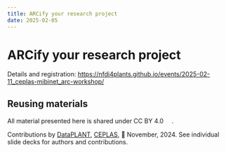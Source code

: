 ```yaml
---
title: ARCify your research project
date: 2025-02-05
---
```


# ARCify your research project

Details and registration: https://nfdi4plants.github.io/events/2025-02-11_ceplas-mibinet_arc-workshop/

## Reusing materials

All material presented here is shared under CC BY 4.0 <a href="https://creativecommons.org/licenses/by/4.0/"><img src="https://mirrors.creativecommons.org/presskit/buttons/88x31/svg/by.svg" style="height:15px"></a>.

Contributions by [DataPLANT](https://nfdi4plants.org/), [CEPLAS](https://ceplas.eu), 📆 November, 2024.
See individual slide decks for authors and contributions.
